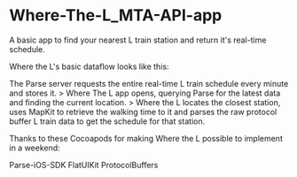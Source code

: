 # Where-The-L_MTA-API-app
A basic app to find your nearest L train station and return it's real-time schedule.

Where the L's basic dataflow looks like this:

The Parse server requests the entire real-time L train schedule every minute and stores it. >
Where The L app opens, querying Parse for the latest data and finding the current location. >
Where the L locates the closest station, uses MapKit to retrieve the walking time to it and parses the raw protocol buffer L train data to get the schedule for that station.

Thanks to these Cocoapods for making Where the L possible to implement in a weekend:

Parse-iOS-SDK
FlatUIKit
ProtocolBuffers


